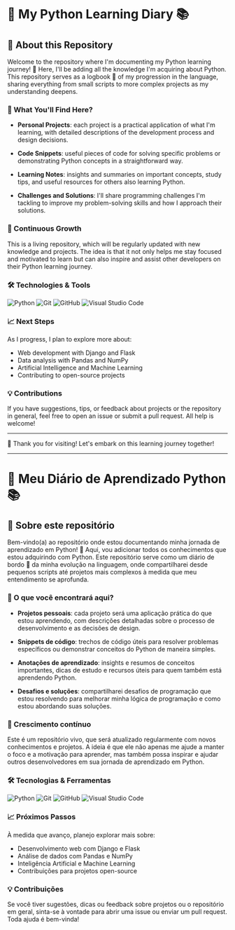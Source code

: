 # 🐍 My Python Learning Diary 📚

## 🚀 About this Repository

Welcome to the repository where I'm documenting my Python learning journey! 🌟 Here, I'll be adding all the knowledge I'm acquiring about Python. This repository serves as a logbook 📖 of my progression in the language, sharing everything from small scripts to more complex projects as my understanding deepens.


### 📝 What You'll Find Here?

- **Personal Projects**: each project is a practical application of what I'm learning, with detailed descriptions of the development process and design decisions.

- **Code Snippets**: useful pieces of code for solving specific problems or demonstrating Python concepts in a straightforward way.

- **Learning Notes**: insights and summaries on important concepts, study tips, and useful resources for others also learning Python.

- **Challenges and Solutions**: I'll share programming challenges I'm tackling to improve my problem-solving skills and how I approach their solutions.

### 🌱 Continuous Growth

This is a living repository, which will be regularly updated with new knowledge and projects. The idea is that it not only helps me stay focused and motivated to learn but can also inspire and assist other developers on their Python learning journey.



### 🛠 Technologies & Tools

![Python](https://img.shields.io/badge/-Python-3776AB?style=for-the-badge&logo=Python&logoColor=white)
![Git](https://img.shields.io/badge/-Git-F05032?style=for-the-badge&logo=git&logoColor=white)
![GitHub](https://img.shields.io/badge/-GitHub-181717?style=for-the-badge&logo=github&logoColor=white)
![Visual Studio Code](https://img.shields.io/badge/-VSCode-007ACC?style=for-the-badge&logo=visualstudiocode&logoColor=white)

### 📈 Next Steps

As I progress, I plan to explore more about:

- Web development with Django and Flask
- Data analysis with Pandas and NumPy
- Artificial Intelligence and Machine Learning
- Contributing to open-source projects

### 💡 Contributions

If you have suggestions, tips, or feedback about projects or the repository in general, feel free to open an issue or submit a pull request. All help is welcome!



---

👋 Thank you for visiting! Let's embark on this learning journey together!

____________________________________________________________________________________________________________________________________________________________________________________________________________________________________________________________________________
# 🐍 Meu Diário de Aprendizado Python 📚

## 🚀 Sobre este repositório

Bem-vindo(a) ao repositório onde estou documentando minha jornada de aprendizado em Python! 🌟 Aqui, vou adicionar todos os conhecimentos que estou adquirindo com Python.
Este repositório serve como um diário de bordo 📖 da minha evolução na linguagem, onde compartilharei desde pequenos scripts até projetos mais complexos à medida que meu entendimento se aprofunda.


### 📝 O que você encontrará aqui?

- **Projetos pessoais**: cada projeto será uma aplicação prática do que estou aprendendo, com descrições detalhadas sobre o processo de desenvolvimento e as decisões de design.

- **Snippets de código**: trechos de código úteis para resolver problemas específicos ou demonstrar conceitos do Python de maneira simples.

- **Anotações de aprendizado**: insights e resumos de conceitos importantes, dicas de estudo e recursos úteis para quem também está aprendendo Python.

- **Desafios e soluções**: compartilharei desafios de programação que estou resolvendo para melhorar minha lógica de programação e como estou abordando suas soluções.

### 🌱 Crescimento contínuo

Este é um repositório vivo, que será atualizado regularmente com novos conhecimentos e projetos. A ideia é que ele não apenas me ajude a manter o foco e a motivação para aprender, mas também possa inspirar e ajudar outros desenvolvedores em sua jornada de aprendizado em Python.


### 🛠 Tecnologias & Ferramentas

![Python](https://img.shields.io/badge/-Python-3776AB?style=for-the-badge&logo=Python&logoColor=white)
![Git](https://img.shields.io/badge/-Git-F05032?style=for-the-badge&logo=git&logoColor=white)
![GitHub](https://img.shields.io/badge/-GitHub-181717?style=for-the-badge&logo=github&logoColor=white)
![Visual Studio Code](https://img.shields.io/badge/-VSCode-007ACC?style=for-the-badge&logo=visualstudiocode&logoColor=white)

### 📈 Próximos Passos

À medida que avanço, planejo explorar mais sobre:

- Desenvolvimento web com Django e Flask
- Análise de dados com Pandas e NumPy
- Inteligência Artificial e Machine Learning
- Contribuições para projetos open-source

### 💡 Contribuições

Se você tiver sugestões, dicas ou feedback sobre projetos ou o repositório em geral, sinta-se à vontade para abrir uma issue ou enviar um pull request. Toda ajuda é bem-vinda!
